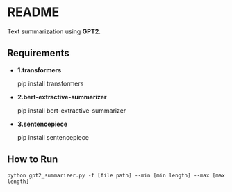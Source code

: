 # README #

Text summarization using **GPT2**.

## Requirements ##

*	**1.transformers**

    pip install transformers

*	**2.bert-extractive-summarizer**

    pip install bert-extractive-summarizer

*	**3.sentencepiece**

    pip install sentencepiece

## How to Run ##

    python gpt2_summarizer.py -f [file path] --min [min length] --max [max length]

